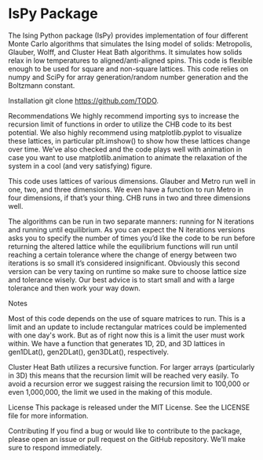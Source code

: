 # IsPy Package
The Ising Python package (IsPy) provides implementation of four different Monte Carlo algorithms that simulates the Ising model of solids: Metropolis, Glauber, Wolff, and Cluster Heat Bath algorithms. It simulates how solids relax in low temperatures to aligned/anti-aligned spins. 
This code is flexible enough to be used for square and non-square lattices. This code relies on numpy and SciPy for array generation/random number generation and the Boltzmann constant. 

Installation
git clone https://github.com/TODO.

Recommendations
We highly recommend importing sys to increase the recursion limit of functions in order to utilize the CHB code to its best potential. We also highly recommend using matplotlib.pyplot to visualize these lattices, in particular plt.imshow() to show how these lattices change over time. We’ve also checked and the code plays well with animation in case you want to use matplotlib.animation to animate the relaxation of the system in a cool (and very satisfying) figure.

This code uses lattices of various dimensions. Glauber and Metro run well in one, two, and three dimensions. We even have a function to run Metro in four dimensions, if that’s your thing. CHB runs in two and three dimensions well.

The algorithms can be run in two separate manners: running for N iterations and running until equilibrium. As you can expect the N iterations versions asks you to specify the number of times you’d like the code to be run before returning the altered lattice while the equilibrium functions will run until reaching a certain tolerance where the change of energy between two iterations is so small it’s considered insignificant. Obviously this second version can be very taxing on runtime so make sure to choose lattice size and tolerance wisely. Our best advice is to start small and with a large tolerance and then work your way down.

Notes

Most of this code depends on the use of square matrices to run. This is a limit and an update to include rectangular matrices could be implemented with one day's work. But as of right now this is a limit the user must work within.
We have a function that generates 1D, 2D, and 3D lattices in gen1DLat(), gen2DLat(), gen3DLat(), respectively.

Cluster Heat Bath utilizes a recursive function. For larger arrays (particularly in 3D) this means that the recursion limit will be reached very easily. To avoid a recursion error we suggest raising the recursion limit to 100,000 or even 1,000,000, the limit we used in the making of this module.

License
This package is released under the MIT License. See the LICENSE file for more information.

Contributing
If you find a bug or would like to contribute to the package, please open an issue or pull request on the GitHub repository. We’ll make sure to respond immediately.

